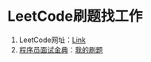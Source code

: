# LeetCode刷题找工作

1. LeetCode网址：[Link](https://leetcode-cn.com/)
2. [程序员面试金典](https://leetcode-cn.com/problemset/lcci/)：[我的刷题](./facetoface/index.md)